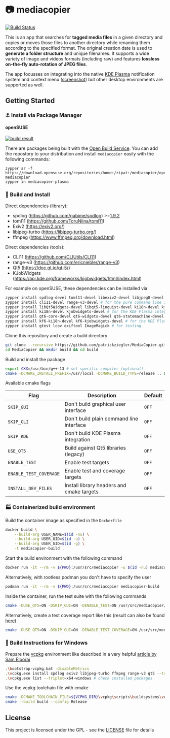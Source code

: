 # :camera: mediacopier

[![Build Status](https://github.com/patrickziegler/MediaCopier/actions/workflows/build-and-test.yml/badge.svg?branch=master)](https://github.com/patrickziegler/MediaCopier/actions/workflows/build-and-test.yml?query=branch%3Amaster)

This is an app that searches for **tagged media files** in a given directory and copies or moves those files to another directory while renaming them according to the specified format.
The original creation date is used to **generate a folder structure** and unique filenames.
It supports a wide variety of image and videos formats (including raw) and features **lossless on-the-fly auto-rotation of JPEG files**.

<!--gif was created with 'ffmpeg -i capture.mp4 -r 10 -vf "fps=10,scale=830:-1:flags=lanczos,split[s0][s1];[s0]palettegen[p];[s1][p]paletteuse" -loop 0 demo.gif'-->
The app focusses on integrating into the native [KDE Plasma](https://kde.org/de/) notification system and context menu ([screenshot](https://i.imgur.com/LF5Vnj9.mp4)) but other desktop environments are supported as well.

## Getting Started

### :anchor: Install via Package Manager

#### openSUSE

[![build result](https://build.opensuse.org/projects/home:zipat:mediacopier/packages/mediacopier/badge.svg?type=default)](https://build.opensuse.org/package/show/home:zipat:mediacopier/mediacopier)

There are packages being built with the [Open Build Service](https://openbuildservice.org/). You can add the repostory to your distribution and install `mediacopier` easily with the following commands:

```
zypper ar -f https://download.opensuse.org/repositories/home:/zipat:/mediacopier/openSUSE_Tumbleweed/ mediacopier
zypper in mediacopier-plasma
```

### :hammer: Build and Install

Direct dependencies (library):
- spdlog (https://github.com/gabime/spdlog) >=[1.9.2](https://github.com/gabime/spdlog/releases/tag/v1.9.2)
- toml11 (https://github.com/ToruNiina/toml11)
- Exiv2 (https://exiv2.org/)
- libjpeg-turbo (https://libjpeg-turbo.org/)
- ffmpeg (https://www.ffmpeg.org/download.html)

Direct dependencies (tools):
- CLI11 (https://github.com/CLIUtils/CLI11)
- range-v3 (https://github.com/ericniebler/range-v3)
- Qt5 (https://doc.qt.io/qt-5/)
- KJobWidgets (https://api.kde.org/frameworks/kjobwidgets/html/index.html)

For example on openSUSE, these dependencies can be installed via

```sh
zypper install spdlog-devel toml11-devel libexiv2-devel libjpeg8-devel ffmpeg-6-libavformat-devel ffmpeg-6-libavutil-devel # for the core library
zypper install cli11-devel range-v3-devel # for the pure command line interface
zypper install libQt5Widgets-devel libqt5-linguist-devel ki18n-devel kjobwidgets-devel # for the Qt5 based graphical user interface
zypper install ki18n-devel kjobwidgets-devel # for the KDE Plasma integration with Qt5
zypper install qt6-core-devel qt6-widgets-devel qt6-statemachine-devel qt6-linguist-devel # for Qt6 based graphical user interface 
zypper install kf6-ki18n-devel kf6-kjobwidgets-devel # for the KDE Plasma integration with Qt6
zypper install gtest lcov exiftool ImageMagick # for testing
```

Clone this repository and create a build directory

```sh
git clone --recursive https://github.com/patrickziegler/MediaCopier.git
cd MediaCopier && mkdir build && cd build
```

Build and install the package
```sh
export CXX=/usr/bin/g++-13 # set specific compiler (optional)
cmake -DCMAKE_INSTALL_PREFIX=/usr/local -DCMAKE_BUILD_TYPE=release .. && make -j$(nproc) && sudo make install
```

Available cmake flags

| Flag                   | Description                                      | Default |
|------------------------|--------------------------------------------------|---------|
| `SKIP_GUI`             | Don't build graphical user interface             | `OFF`   |
| `SKIP_CLI`             | Don't build plain command line interface         | `OFF`   |
| `SKIP_KDE`             | Don't build KDE Plasma integration               | `OFF`   |
| `USE_QT5`              | Build against Qt5 libraries (legacy)             | `OFF`   |
| `ENABLE_TEST`          | Enable test targets                              | `OFF`   |
| `ENABLE_TEST_COVERAGE` | Enable test and coverage targets                 | `OFF`   |
| `INSTALL_DEV_FILES`    | Install library headers and cmake targets        | `OFF`   |

### :factory: Containerized build environment

Build the container image as specified in the `Dockerfile`

```sh
docker build \
    --build-arg USER_NAME=$(id -nu) \
    --build-arg USER_UID=$(id -u) \
    --build-arg USER_GID=$(id -g) \
    -t mediacopier-build .
```

Start the build environment with the following command

```sh
docker run -it --rm -v ${PWD}:/usr/src/mediacopier -u $(id -nu) mediacopier-build
```

Alternatively, with rootless podman you don't have to specify the user

```sh
podman run -it --rm -v ${PWD}:/usr/src/mediacopier mediacopier-build
```

Inside the container, run the test suite with the following commands

```sh
cmake -DUSE_QT5=ON -DSKIP_GUI=ON -DENABLE_TEST=ON /usr/src/mediacopier/ && make -j $(nproc) && make test
```

Alternatively, create a test coverage report like this (result can also be found [here](https://coveralls.io/github/patrickziegler/MediaCopier))

```sh
cmake -DUSE_QT5=ON -DSKIP_GUI=ON -DENABLE_TEST_COVERAGE=ON /usr/src/mediacopier/ && make -j $(nproc) && make coverage
```

### :paperclip: Build Instructions for Windows

Prepare the [vcpkg](https://github.com/microsoft/vcpkg#using-vcpkg-with-cmake) environment like described in a very helpful [article by Sam Elborai](https://sam.elborai.me/articles/vscode-cpp-dev-environment-2020/)
```sh
.\bootstrap-vcpkg.bat -disableMetrics
.\vcpkg.exe install spdlog exiv2 libjpeg-turbo ffmpeg range-v3 qt5 --triplet=x64-windows
.\vcpkg.exe list --triplet=x64-windows # check installed packages
```

Use the vcpkg toolchain file with cmake
```sh
cmake -DCMAKE_TOOLCHAIN_FILE=${VCPKG_DIR}\vcpkg\scripts\buildsystems\vcpkg.cmake -DVCPKG_TARGET_TRIPLET=x64-windows -B build -S .
cmake --build build --config Release
```

## License

This project is licensed under the GPL - see the [LICENSE](LICENSE) file for details
